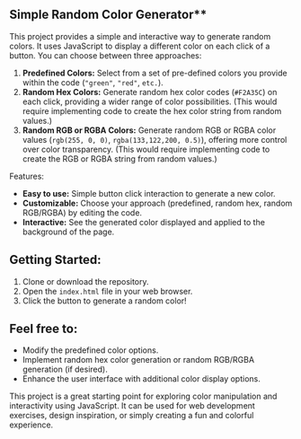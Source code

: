 
## Simple Random Color Generator**

This project provides a simple and interactive way to generate random colors. It uses JavaScript to display a different color on each click of a button. You can choose between three approaches:

1. **Predefined Colors:** Select from a set of pre-defined colors you provide within the code (`"green"`, `"red"`, `etc.`).
2. **Random Hex Colors:** Generate random hex color codes (`#F2A35C`) on each click, providing a wider range of color possibilities. (This would require implementing code to create the hex color string from random values.)
3. **Random RGB or RGBA Colors:** Generate random RGB or RGBA color values (`rgb(255, 0, 0)`, `rgba(133,122,200, 0.5)`), offering more control over color transparency. (This would require implementing code to create the RGB or RGBA string from random values.)

Features:

- **Easy to use:** Simple button click interaction to generate a new color.
- **Customizable:** Choose your approach (predefined, random hex, random RGB/RGBA) by editing the code.
- **Interactive:** See the generated color displayed and applied to the background of the page.

## Getting Started:

1. Clone or download the repository.
2. Open the `index.html` file in your web browser.
3. Click the button to generate a random color!

## Feel free to:

- Modify the predefined color options.
- Implement random hex color generation or random RGB/RGBA generation (if desired).
- Enhance the user interface with additional color display options.

This project is a great starting point for exploring color manipulation and interactivity using JavaScript. It can be used for web development exercises, design inspiration, or simply creating a fun and colorful experience.
